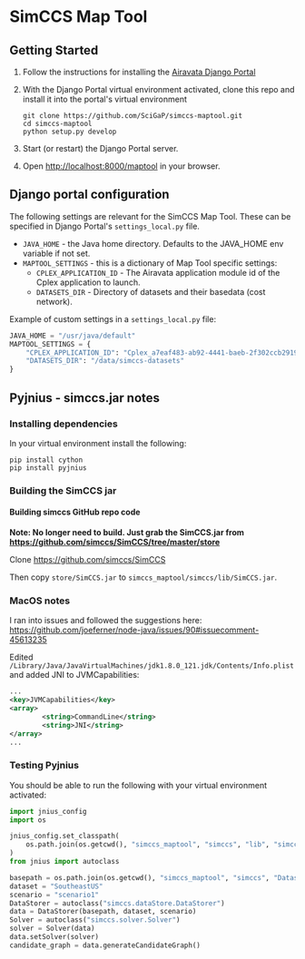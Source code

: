 # SimCCS Map Tool

## Getting Started

1. Follow the instructions for installing the
   [Airavata Django Portal](https://github.com/apache/airavata-django-portal)
2. With the Django Portal virtual environment activated, clone this repo and
   install it into the portal's virtual environment

   ```
   git clone https://github.com/SciGaP/simccs-maptool.git
   cd simccs-maptool
   python setup.py develop
   ```

3. Start (or restart) the Django Portal server.
4. Open <http://localhost:8000/maptool> in your browser.

## Django portal configuration

The following settings are relevant for the SimCCS Map Tool. These can be
specified in Django Portal's `settings_local.py` file.

- `JAVA_HOME` - the Java home directory. Defaults to the JAVA_HOME env variable
  if not set.
- `MAPTOOL_SETTINGS` - this is a dictionary of Map Tool specific settings:
  - `CPLEX_APPLICATION_ID` - The Airavata application module id of the Cplex
    application to launch.
  - `DATASETS_DIR` - Directory of datasets and their basedata (cost network).

Example of custom settings in a `settings_local.py` file:

```python
JAVA_HOME = "/usr/java/default"
MAPTOOL_SETTINGS = {
    "CPLEX_APPLICATION_ID": "Cplex_a7eaf483-ab92-4441-baeb-2f302ccb2919",
    "DATASETS_DIR": "/data/simccs-datasets"
}
```

## Pyjnius - simccs.jar notes

### Installing dependencies

In your virtual environment install the following:

```
pip install cython
pip install pyjnius
```

### Building the SimCCS jar

#### Building simccs GitHub repo code

**Note: No longer need to build. Just grab the SimCCS.jar from
https://github.com/simccs/SimCCS/tree/master/store** 

Clone https://github.com/simccs/SimCCS

Then copy `store/SimCCS.jar` to `simccs_maptool/simccs/lib/SimCCS.jar`.

### MacOS notes

I ran into issues and followed the suggestions here:
https://github.com/joeferner/node-java/issues/90#issuecomment-45613235

Edited `/Library/Java/JavaVirtualMachines/jdk1.8.0_121.jdk/Contents/Info.plist`
and added JNI to JVMCapabilities:

```xml
...
<key>JVMCapabilities</key>
<array>
        <string>CommandLine</string>
        <string>JNI</string>
</array>
...
```

### Testing Pyjnius

You should be able to run the following with your virtual environment activated:

```python
import jnius_config
import os

jnius_config.set_classpath(
    os.path.join(os.getcwd(), "simccs_maptool", "simccs", "lib", "simccs-app-1.0-jar-with-dependencies.jar"),
)
from jnius import autoclass

basepath = os.path.join(os.getcwd(), "simccs_maptool", "simccs", "Datasets")
dataset = "SoutheastUS"
scenario = "scenario1"
DataStorer = autoclass("simccs.dataStore.DataStorer")
data = DataStorer(basepath, dataset, scenario)
Solver = autoclass("simccs.solver.Solver")
solver = Solver(data)
data.setSolver(solver)
candidate_graph = data.generateCandidateGraph()
```

